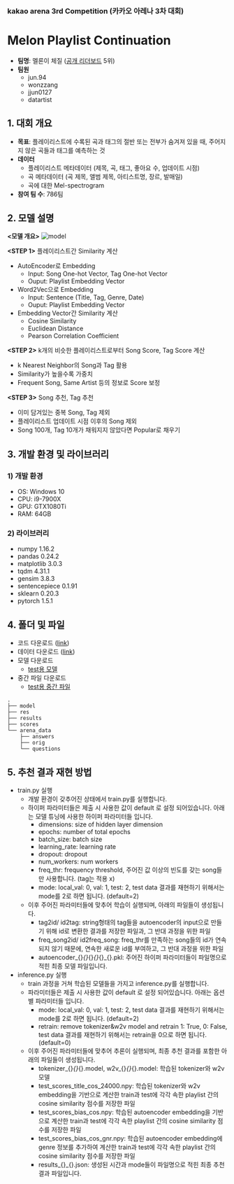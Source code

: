 ### kakao arena 3rd Competition (카카오 아레나 3차 대회)
# Melon Playlist Continuation
- **팀명**: 멜론이 체질 ([공개 리더보드](https://arena.kakao.com/c/7/leaderboard) 5위)
- **팀원**
  - jun.94
  - wonzzang
  - jjun0127
  - datartist
  
## 1. 대회 개요
- **목표**: 플레이리스트에 수록된 곡과 태그의 절반 또는 전부가 숨겨져 있을 때, 주어지지 않은 곡들과 태그를 예측하는 것
- **데이터**
  - 플레이리스트 메타데이터 (제목, 곡, 태그, 좋아요 수, 업데이트 시점)
  - 곡 메타데이터 (곡 제목, 앨범 제목, 아티스트명, 장르, 발매일)
  - 곡에 대한 Mel-spectrogram
- **참여 팀 수**: 786팀
  
## 2. 모델 설명
**<모델 개요>**
![model](https://user-images.githubusercontent.com/50820635/88534733-a9e58900-d043-11ea-821b-1166c64e2b42.png)

**<STEP 1>** 플레이리스트간 Similarity 계산  
- AutoEncoder로 Embedding
  - Input: Song One-hot Vector, Tag One-hot Vector 
  - Ouput: Playlist Embedding Vector
- Word2Vec으로 Embedding
  - Input: Sentence (Title, Tag, Genre, Date)
  - Ouput: Playlist Embedding Vector
- Embedding Vector간 Similarity 계산
  - Cosine Similarity
  - Euclidean Distance
  - Pearson Correlation Coefficient

**<STEP 2>** k개의 비슷한 플레이리스트로부터 Song Score, Tag Score 계산  
- k Nearest Neighbor의 Song과 Tag 활용
- Similarity가 높을수록 가중치
- Frequent Song, Same Artist 등의 정보로 Score 보정

**<STEP 3>** Song 추천, Tag 추천  
- 이미 담겨있는 중복 Song, Tag 제외
- 플레이리스트 업데이트 시점 이후의 Song 제외
- Song 100개, Tag 10개가 채워지지 않았다면 Popular로 채우기  

## 3. 개발 환경 및 라이브러리
### 1) 개발 환경
- OS: Windows 10
- CPU: i9-7900X
- GPU: GTX1080Ti
- RAM: 64GB
### 2) 라이브러리
- numpy 1.16.2
- pandas 0.24.2
- matplotlib 3.0.3
- tqdm 4.31.1
- gensim 3.8.3
- sentencepiece 0.1.91
- sklearn 0.20.3
- pytorch 1.5.1

## 4. 폴더 및 파일
- 코드 다운로드 ([link](https://github.com/jjun0127/melon_autoencoder/archive/master.zip))
- 데이터 다운로드 ([link](https://arena.kakao.com/c/7/data))
- 모델 다운로드
  - [test용 모델](https://drive.google.com/file/d/1tAXY8iMpUt-Uft8RWZgi2Mub69-TEaUi/view?usp=sharing)
- 중간 파일 다운로드
  - [test용 중간 파일](https://drive.google.com/file/d/1Lr-IxR3kJzhFXYkh03H8aURWwiJkxPPp/view?usp=sharing)
~~~
.
├── model
├── res
├── results
├── scores
└── arena_data
    ├── answers
    ├── orig
    └── questions
~~~

## 5. 추천 결과 재현 방법
- train.py 실행
  - 개발 환경이 갖추어진 상태에서 train.py를 실행합니다.
  - 하이퍼 파라미터들은 제출 시 사용한 값이 default 로 설정 되어있습니다. 아래는 모델 튜닝에 사용한 하이퍼 파라미터들 입니다.
    - dimensions: size of hidden layer dimension
    - epochs: number of total epochs
    - batch_size: batch size
    - learning_rate: learning rate
    - dropout: dropout
    - num_workers: num workers
    - freq_thr: frequency threshold, 주어진 값 이상의 빈도를 갖는 song들만 사용합니다. (tag는 적용 x)
    - mode: local_val: 0, val: 1, test: 2, test data 결과를 재현하기 위해서는 mode를 2로 하면 됩니다. (default=2)
  - 이후 주어진 파라미터들에 맞추어 학습이 실행되며, 아래의 파일들이 생성됩니다.
    - tag2id/ id2tag: string형태의 tag들을 autoencoder의 input으로 만들기 위해 id로 변환한 결과를 저장한 파일과, 그 반대 과정을 위한 파일
    - freq_song2id/ id2freq_song: freq_thr를 만족하는 song들의 id가 연속되지 않기 때문에, 연속한 새로운 id를 부여하고, 그 반대 과정을 위한 파일
    - autoencoder_{}_{}_{}_{}_{}_{}.pkl: 주어진 하이퍼 파라미터들이 파일명으로 적힌 최종 모델 파일입니다.
- inference.py 실행
  - train 과정을 거쳐 학습된 모델들을 가지고 inference.py를 실행합니다.
  - 파라미터들은 제출 시 사용한 값이 default 로 설정 되어있습니다. 아래는 옵션별 파라미터들 입니다.
    - mode: local_val: 0, val: 1, test: 2, test data 결과를 재현하기 위해서는 mode를 2로 하면 됩니다. (default=2)
    - retrain: remove tokenizer&w2v model and retrain 1: True, 0: False, test data 결과를 재현하기 위해서는 retrain을 0으로 하면 됩니다. (default=0)
  - 이후 주어진 파라미터들에 맞추어 추론이 실행되며, 최종 추천 결과를 포함한 아래의 파일들이 생성됩니다.
    - tokenizer_{}_{}_{}.model, w2v_{}_{}_{}.model: 학습된 tokenizer와 w2v 모델
    - test_scores_title_cos_24000.npy: 학습된 tokenizer와 w2v embedding을 기반으로 계산한 train과 test에 각각 속한 playlist 간의 cosine similarity 점수를 저장한 파일
    - test_scores_bias_cos.npy: 학습된 autoencoder embedding을 기반으로 계산한 train과 test에 각각 속한 playlist 간의 cosine similarity 점수를 저장한 파일
    - test_scores_bias_cos_gnr.npy: 학습된 autoencoder embedding에 genre 정보를 추가하여 계산한 train과 test에 각각 속한 playlist 간의 cosine similarity 점수를 저장한 파일
    - results_{}_{}.json: 생성된 시간과 mode들이 파일명으로 적힌 최종 추천 결과 파일입니다.
